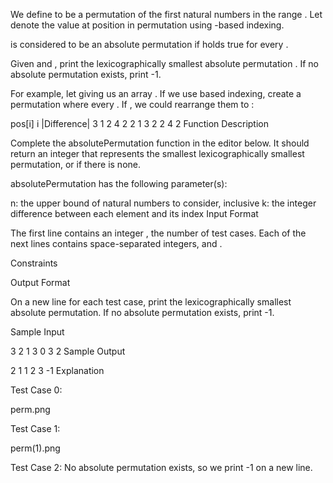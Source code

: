 We define  to be a permutation of the first  natural numbers in the range . Let  denote the value at position  in permutation  using -based indexing.

 is considered to be an absolute permutation if  holds true for every .

Given  and , print the lexicographically smallest absolute permutation . If no absolute permutation exists, print -1.

For example, let  giving us an array . If we use  based indexing, create a permutation where every . If , we could rearrange them to :

pos[i]	i	|Difference|
3	1	2
4	2	2
1	3	2
2	4	2
Function Description

Complete the absolutePermutation function in the editor below. It should return an integer that represents the smallest lexicographically smallest permutation, or  if there is none.

absolutePermutation has the following parameter(s):

n: the upper bound of natural numbers to consider, inclusive
k: the integer difference between each element and its index
Input Format

The first line contains an integer , the number of test cases.
Each of the next  lines contains  space-separated integers,  and .

Constraints

Output Format

On a new line for each test case, print the lexicographically smallest absolute permutation. If no absolute permutation exists, print -1.

Sample Input

3
2 1
3 0
3 2
Sample Output

2 1
1 2 3
-1
Explanation

Test Case 0:

perm.png

Test Case 1:

perm(1).png

Test Case 2:
No absolute permutation exists, so we print -1 on a new line.
